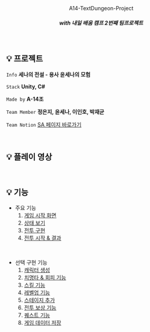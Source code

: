 <br/>
<br/>

<p align="center"> A14-TextDungeon-Project  </p>

##### <p align="center"> <b> _with 내일 배움 캠프 2번째 팀프로젝트_ </b>


<br/>


## :bulb: 프로젝트  
 `Info` **세나의 전설 - 용사 윤세나의 모험**

 `Stack` **Unity, C#**   

 `Made by` **A-14조** 
 
 `Team Member` **정은지, 윤세나, 이인호, 박재균**
 
 `Team Notion` [SA 페이지 바로가기](https://teamsparta.notion.site/03d5316cf73147d487cd3164c78457ba)

<br/>

## :bulb: 플레이 영상 



<br/>

## :bulb: 기능
- 주요 기능
    1. [게임 시작 화면](https://www.notion.so/teamsparta/370ee08f3904436aaa788e66bd9ed0bc)
    2. [상태 보기](https://www.notion.so/teamsparta/9aad79596325430a836be86afcb506bc)
    3. [전투 구현](https://www.notion.so/teamsparta/Enemy-Phase-6eb3d1a3f4964fffadb9526579cba409)
    4. [전투 시작 & 결과](https://www.notion.so/teamsparta/4a678c937b57449ab375dae29f7c522b)

<br/>
 
- 선택 구현 기능
    1. [캐릭터 생성](https://www.notion.so/teamsparta/1073135d829c4bdf906d2bcdb30445c5)
    2. [치명타 & 회피 기능](https://www.notion.so/teamsparta/f8a0b9c4b7344461acd305601f4ab61e)
    3. [스킬 기능](https://www.notion.so/teamsparta/d467b63f7cff4d038380a259322c2c6b)
    4. [레벨업 기능](https://www.notion.so/teamsparta/3810a2329b6f4323a0a385c04687c4bf)
    5. [스테이지 추가](https://www.notion.so/teamsparta/LV-999-03d5316cf73147d487cd3164c78457ba?p=47778df3ca3940da8ac8cd87ce4c35be&pm=s)
    6. [전투 보상 기능](https://www.notion.so/teamsparta/bf1519f34bf04fcd84d65ca952ea948d)
    7. [퀘스트 기능](https://www.notion.so/teamsparta/3a15919881c04c4b87df906fa2c009f9)
    8. [게임 데이터 저장](https://www.notion.so/teamsparta/0a3cc4442609413186747102b85f48df)
 <br/>

 
